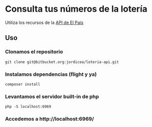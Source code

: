 # Consulta tus números de la lotería

Utiliza los recursos de la [API de El País](http://servicios.elpais.com/sorteos/loteria-navidad/api/)

## Uso

### Clonamos el repositorio

```
git clone git@bitbucket.org:jordicea/loteria-api.git
```


### Instalamos dependencias (flight y ya)
```
composer install
```

### Levantamos el servidor built-in de php

```
php -S localhost:6969
```

### Accedemos a http://localhost:6969/
